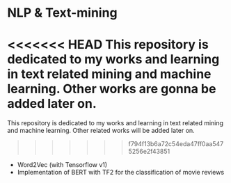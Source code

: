 # NLP & Text-mining
<<<<<<< HEAD
This repository is dedicated to my works and learning in text related mining and machine learning. Other works are gonna be added later on.
=======
This repository is dedicated to my works and learning in text related mining and machine learning. Other related works will be added later on.
>>>>>>> f794f13b6a72c54eda47ff0aa5475256e2f43851
- Word2Vec (with Tensorflow v1)
- Implementation of BERT with TF2 for the classification of movie reviews

